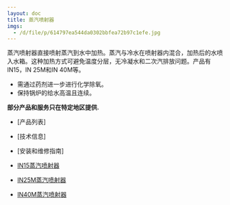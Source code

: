 ```yaml
---
layout: doc
title: 蒸汽喷射器
imgs:
  - /d/file/p/614797ea544da0302bbfea72b97c1efe.jpg
---
```


蒸汽喷射器直接喷射蒸汽到水中加热。蒸汽与冷水在喷射器内混合，加热后的水喷入水箱。这种加热方式可避免温度分层，无冷凝水和二次汽排放问题。产品有IN15，IN 25M和IN 40M等。

- 需通过药剂进一步进行化学除氧。
- 保持锅炉的给水高温且连续。

**部分产品和服务只在特定地区提供.**

- [产品列表]
- [技术信息]
- [安装和维修指南]

- [IN15蒸汽喷射器](/steam-injectors/IN15.html 'IN15蒸汽喷射器')
- [IN25M蒸汽喷射器](/steam-injectors/IN25M.html 'IN25M蒸汽喷射器')
- [IN40M蒸汽喷射器](/steam-injectors/IN40M.html 'IN40M蒸汽喷射器')
